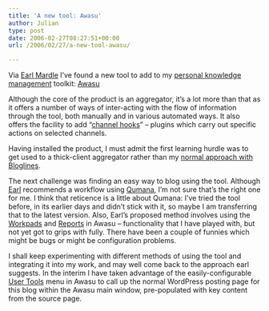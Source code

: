 ```yaml
---
title: 'A new tool: Awasu'
author: Julian
type: post
date: 2006-02-27T08:27:51+00:00
url: /2006/02/27/a-new-tool-awasu/

---
```

Via [Earl Mardle][1] I&#8217;ve found a new tool to add to my [personal knowledge management][2] toolkit: [Awasu][3]

Although the core of the product is an aggregator, it&#8217;s a lot more than that as it offers a number of ways of inter-acting with the flow of information through the tool, both manually and in various automated ways. It also offers the facility to add &#8220;[channel hooks][4]&#8221; &#8211; plugins which carry out specific actions on selected channels.

Having installed the product, I must admit the first learning hurdle was to get used to a thick-client aggregator rather than my [normal approach with Bloglines][5].

The next challenge was finding an easy way to blog using the tool. Although [Earl][1] recommends a workflow using [Qumana][6], I&#8217;m not sure that&#8217;s the right one for me. I think that reticence is a little about Qumana: I&#8217;ve tried the tool before, in its earlier days and didn&#8217;t stick with it, so maybe I am transferring that to the latest version. Also, Earl&#8217;s proposed method involves using the [Workpads][7] and [Reports][8] in Awasu &#8211; functionality that I have played with, but not yet got to grips with fully. There have been a couple of funnies which might be bugs or might be configuration problems. 

I shall keep experimenting with different methods of using the tool and integrating it into my work, and may well come back to the approach earl suggests. In the interim I have taken advantage of the easily-configurable [User Tools][9] menu in Awasu to call up the normal WordPress posting page for this blog within the Awasu main window, pre-populated with key content from the source page.

 [1]: https://www.kn.com.au/networks/2006/02/qumana_meta_blo.html
 [2]: https://www.gurteen.com/gurteen/gurteen.nsf/id/pkm
 [3]: https://www.awasu.com/
 [4]: https://www.awasu.com/help/2.2/Introduction/04-ChannelHooks.html
 [5]: https://www.bloglines.com/public/synesthesia
 [6]: https://www.qumana.com/
 [7]: https://www.awasu.com/help/2.2/Productivity%20tools/01-Workpads.html
 [8]: https://www.awasu.com/help/2.2/Productivity%20tools/05-ChannelReports.html
 [9]: https://www.awasu.com/help/2.2/Productivity%20tools/06-ExternalTools.html